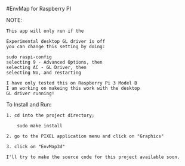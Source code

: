 #EnvMap for Raspberry PI

NOTE: 

    This app will only run if the 

    Experimental desktop GL driver is off
    you can change this setting by doing:

    sudo raspi-config
    selecting 9 - Advanced Options, then
    selecting AC - GL Driver, then
    selecting No, and restarting

    I have only tested this on Raspberry Pi 3 Model B
    I am working on makeing this work with the desktop
    GL driver running!
  
    
To Install and Run:

    1. cd into the project directory;
    
        sudo make install

    2. go to the PIXEL application menu and click on "Graphics"

    3. click on "EnvMap3d"

    I'll try to make the source code for this project available soon.


